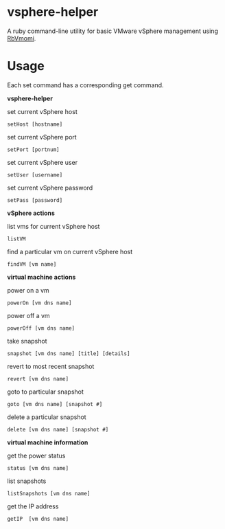 vsphere-helper
==============

A ruby command-line utility for basic VMware vSphere management using [RbVmomi](https://github.com/rlane/rbvmomi).

Usage
=====

Each set command has a corresponding get command.

**vsphere-helper**

set current vSphere host

```setHost [hostname]```

set current vSphere port

```setPort [portnum]```

set current vSphere user

```setUser [username]```

set current vSphere password

```setPass [password]```

**vSphere actions**

list vms for current vSphere host

```listVM ```

find a particular vm on current vSphere host

```findVM [vm name]```

**virtual machine actions**

power on a vm

```powerOn [vm dns name]```

power off a vm

```powerOff [vm dns name]```

take snapshot

```snapshot [vm dns name] [title] [details]```

revert to most recent snapshot

```revert [vm dns name]```

goto to particular snapshot

```goto [vm dns name] [snapshot #]```

delete a particular snapshot

```delete [vm dns name] [snapshot #]```

**virtual machine information**

get the power status

```status [vm dns name]```

list snapshots

```listSnapshots [vm dns name]```

get the IP address

```getIP  [vm dns name]```
